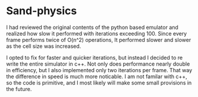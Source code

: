 # Sand-physics

I had reviewed the original contents of the python based emulator and realized how slow it performed with iterations exceeding 100. Since every frame performs twice of O(n^2) operations, It performed slower and slower as the cell size was increased.


I opted to fix for faster and quicker iterations, but instead I decided to re write the entire simulator in c++. Not only does performance nearly double in efficiency, but I also implemented only two iterations per frame. That way the difference in speed is much more noticable. I am not familar with c++, so the code is primitive, and I most likely will make some small provisions in the future.
